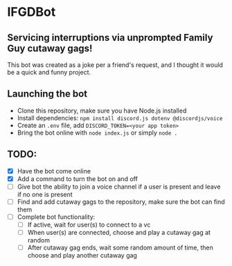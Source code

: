 # IFGDBot
## Servicing interruptions via unprompted Family Guy cutaway gags!
This bot was created as a joke per a friend's request, and I thought it would be a quick and funny project.

## Launching the bot
- Clone this repository, make sure you have Node.js installed
- Install dependencies: `npm install discord.js dotenv @discordjs/voice`
- Create an `.env` file, add `DISCORD_TOKEN=<your app token>`
- Bring the bot online with `node index.js` or simply `node .`

## TODO:
- [x] Have the bot come online
- [x] Add a command to turn the bot on and off
- [ ] Give bot the ability to join a voice channel if a user is present and leave if no one is present
- [ ] Find and add cutaway gags to the repository, make sure the bot can find them
- [ ] Complete bot functionality:
  - [ ] If active, wait for user(s) to connect to a vc
  - [ ] When user(s) are connected, choose and play a cutaway gag at random
  - [ ] After cutaway gag ends, wait some random amount of time, then choose and play another cutaway gag